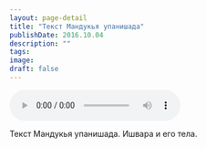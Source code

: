 ```yaml
---
layout: page-detail
title: "Текст Мандукья упанишада"
publishDate: 2016.10.04
description: ""
tags:
image:
draft: false
---
```


<audio title="2016.10.04 - Текст Мандукья упанишада.mp3" src="https://filer-api.advayta.org/v1.0/public/files/74901" controls=""></audio>

 Текст Мандукья упанишада. Ишвара и его тела. 

  
